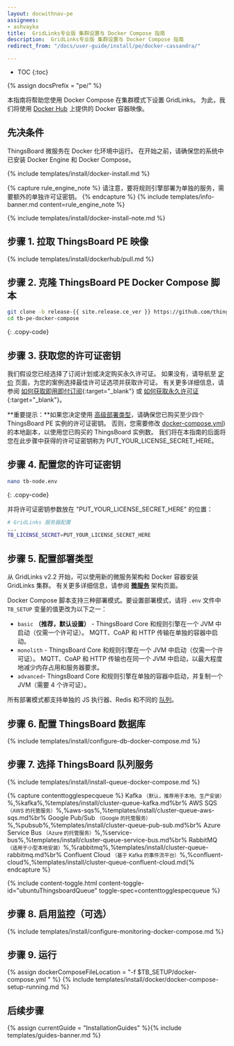 ```yaml
---
layout: docwithnav-pe
assignees:
- ashvayka
title:  GridLinks专业版 集群设置与 Docker Compose 指南
description:  GridLinks专业版 集群设置与 Docker Compose 指南
redirect_from: "/docs/user-guide/install/pe/docker-cassandra/"  

---
```


* TOC
{:toc}

{% assign docsPrefix = "pe/" %}

本指南将帮助您使用 Docker Compose 在集群模式下设置 GridLinks。
为此，我们将使用 [Docker Hub](https://hub.docker.com/search?q=thingsboard&type=image&image_filter=store) 上提供的 Docker 容器映像。

## 先决条件

ThingsBoard 微服务在 Docker 化环境中运行。
在开始之前，请确保您的系统中已安装 Docker Engine 和 Docker Compose。

{% include templates/install/docker-install.md %}

{% capture rule_engine_note %}
请注意，要将规则引擎部署为单独的服务，需要额外的单独许可证密钥。
{% endcapture %}
{% include templates/info-banner.md content=rule_engine_note %}

{% include templates/install/docker-install-note.md %}

## 步骤 1. 拉取 ThingsBoard PE 映像

{% include templates/install/dockerhub/pull.md %}

## 步骤 2. 克隆 ThingsBoard PE Docker Compose 脚本

```bash
git clone -b release-{{ site.release.ce_ver }} https://github.com/thingsboard/thingsboard-pe-docker-compose.git tb-pe-docker-compose --depth 1
cd tb-pe-docker-compose
```
{: .copy-code}

## 步骤 3. 获取您的许可证密钥

我们假设您已经选择了订阅计划或决定购买永久许可证。
如果没有，请导航至 [定价](/pricing/) 页面，为您的案例选择最佳许可证选项并获取许可证。
有关更多详细信息，请参阅 [如何获取即用即付订阅](https://www.youtube.com/watch?v=dK-QDFGxWek){:target="_blank"} 或 [如何获取永久许可证](https://www.youtube.com/watch?v=GPe0lHolWek){:target="_blank"}。

**重要提示：**如果您决定使用 [高级部署类型](/docs/user-guide/install/pe/cluster/docker-compose-setup/#step-6-configure-deployment-type)，请确保您已购买至少四个 ThingsBoard PE 实例的许可证密钥。
否则，您需要修改 [docker-compose.yml](https://github.com/thingsboard/thingsboard-pe-docker-compose/blob/master/advanced/docker-compose.yml)) 的本地副本，以使用您已购买的 ThingsBoard 实例数。
我们将在本指南的后面将您在此步骤中获得的许可证密钥称为 PUT_YOUR_LICENSE_SECRET_HERE。


## 步骤 4. 配置您的许可证密钥

```bash
nano tb-node.env
```
{: .copy-code}

并将许可证密钥参数放在 "PUT_YOUR_LICENSE_SECRET_HERE" 的位置：

```bash
# GridLinks 服务器配置
...
TB_LICENSE_SECRET=PUT_YOUR_LICENSE_SECRET_HERE
```

## 步骤 5. 配置部署类型

从 GridLinks v2.2 开始，可以使用新的微服务架构和 Docker 容器安装 GridLinks 集群。
有关更多详细信息，请参阅 [**微服务**](/docs/reference/msa/) 架构页面。

Docker Compose 脚本支持三种部署模式。要设置部署模式，请将 `.env` 文件中 `TB_SETUP` 变量的值更改为以下之一：

- `basic` **（推荐，默认设置）** - ThingsBoard Core 和规则引擎在一个 JVM 中启动（仅需一个许可证）。
  MQTT、CoAP 和 HTTP 传输在单独的容器中启动。
- `monolith` - ThingsBoard Core 和规则引擎在一个 JVM 中启动（仅需一个许可证）。
  MQTT、CoAP 和 HTTP 传输也在同一个 JVM 中启动，以最大程度地减少内存占用和服务器要求。
- `advanced`- ThingsBoard Core 和规则引擎在单独的容器中启动，并复制一个 JVM（需要 4 个许可证）。  
  
所有部署模式都支持单独的 JS 执行器、Redis 和不同的 [队列](/docs/user-guide/install/pe/cluster/docker-compose-setup/#step-8-choose-thingsboard-queue-service)。

## 步骤 6. 配置 ThingsBoard 数据库

{% include templates/install/configure-db-docker-compose.md %}

## 步骤 7. 选择 ThingsBoard 队列服务

{% include templates/install/install-queue-docker-compose.md %}

{% capture contenttogglespecqueue %}
Kafka <small>（默认，推荐用于本地、生产安装）</small>%,%kafka%,%templates/install/cluster-queue-kafka.md%br%
AWS SQS <small>（AWS 的托管服务）</small>%,%aws-sqs%,%templates/install/cluster-queue-aws-sqs.md%br%
Google Pub/Sub <small>（Google 的托管服务）</small>%,%pubsub%,%templates/install/cluster-queue-pub-sub.md%br%
Azure Service Bus <small>（Azure 的托管服务）</small>%,%service-bus%,%templates/install/cluster-queue-service-bus.md%br%
RabbitMQ <small>（适用于小型本地安装）</small>%,%rabbitmq%,%templates/install/cluster-queue-rabbitmq.md%br%
Confluent Cloud <small>（基于 Kafka 的事件流平台）</small>%,%confluent-cloud%,%templates/install/cluster-queue-confluent-cloud.md{% endcapture %}

{% include content-toggle.html content-toggle-id="ubuntuThingsboardQueue" toggle-spec=contenttogglespecqueue %}

## 步骤 8. 启用监控（可选）

{% include templates/install/configure-monitoring-docker-compose.md %}

## 步骤 9. 运行

{% assign dockerComposeFileLocation = "-f $TB_SETUP/docker-compose.yml " %}
{% include templates/install/docker/docker-compose-setup-running.md %}

## 后续步骤

{% assign currentGuide = "InstallationGuides" %}{% include templates/guides-banner.md %}